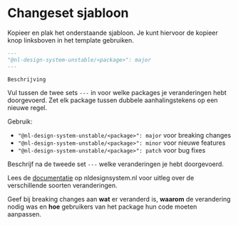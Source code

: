 # Changeset sjabloon

Kopieer en plak het onderstaande sjabloon. Je kunt hiervoor de kopieer knop linksboven in het template gebruiken.

```markdown
---
"@nl-design-system-unstable/<package>": major
---

Beschrijving
```

Vul tussen de twee sets `---` in voor welke packages je veranderingen hebt doorgevoerd. Zet elk package tussen dubbele
aanhalingstekens op een nieuwe regel.

Gebruik:

- `"@nl-design-system-unstable/<package>": major` voor breaking changes
- `"@nl-design-system-unstable/<package>": minor` voor nieuwe features
- `"@nl-design-system-unstable/<package>": patch` voor bug fixes

Beschrijf na de tweede set `---` welke veranderingen je hebt doorgevoerd.

Lees de [documentatie][1] op nldesignsystem.nl voor uitleg over de verschillende soorten veranderingen.

Geef bij breaking changes aan **wat** er veranderd is, **waarom** de verandering nodig was en **hoe** gebruikers van het
package hun code moeten aanpassen.

[1]: https://nldesignsystem.nl/handboek/developer/changes
